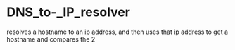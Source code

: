 # DNS_to-_IP_resolver
resolves a hostname to an ip address, and then uses that ip address to get a hostname and compares the 2
